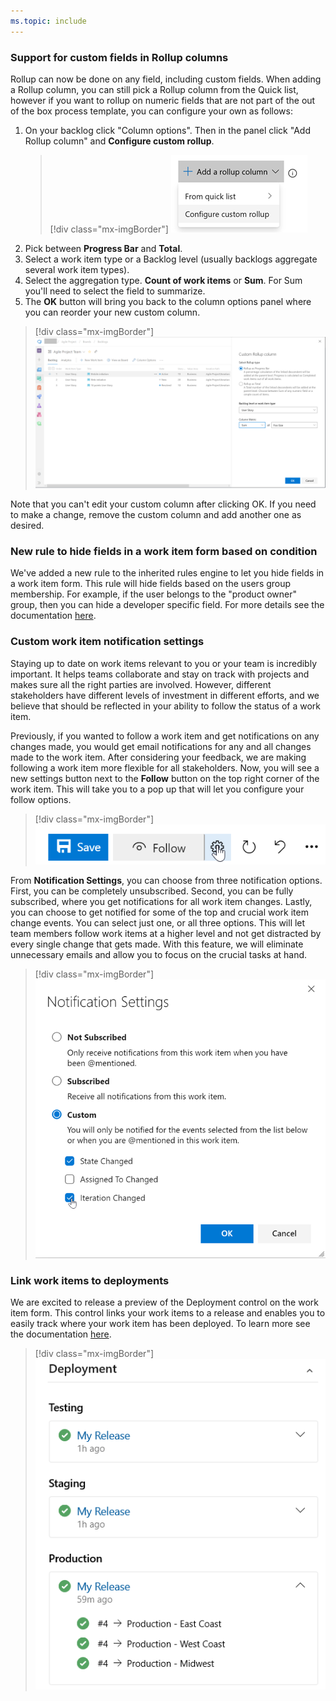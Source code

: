 ```yaml
---
ms.topic: include
---
```


### Support for custom fields in Rollup columns

Rollup can now be done on any field, including custom fields. When adding a Rollup column, you can still pick a Rollup column from the Quick list, however if you want to rollup on numeric fields that are not part of the out of the box process template, you can configure your own as follows:
 
1. On your backlog click "Column options". Then in the panel click "Add Rollup column" and **Configure custom rollup**.
    > [!div class="mx-imgBorder"]
    > ![Badge](../../_img/158_18.png)
2. Pick between **Progress Bar** and **Total**.
3. Select a work item type or a Backlog level (usually backlogs aggregate several work item types).
4. Select the aggregation type. **Count of work items** or **Sum**. For Sum you'll need to select the field to summarize.
5. The **OK** button will bring you back to the column options panel where you can reorder your new custom column.

> [!div class="mx-imgBorder"]
> ![Badge](../../_img/158_17.png)

Note that you can't edit your custom column after clicking OK. If you need to make a change, remove the custom column and add another one as desired. 

### New rule to hide fields in a work item form based on condition 

We've added a new rule to the inherited rules engine to let you hide fields in a work item form. This rule will hide fields based on the users group membership. For example, if the user belongs to the "product owner" group, then you can hide a developer specific field. For more details see the documentation [here](https://docs.microsoft.com/azure/devops/organizations/settings/work/custom-rules?view=azure-devops).

### Custom work item notification settings

Staying up to date on work items relevant to you or your team is incredibly important. It helps teams collaborate and stay on track with projects and makes sure all the right parties are involved. However, different stakeholders have different levels of investment in different efforts, and we believe that should be reflected in your ability to follow the status of a work item. 

Previously, if you wanted to follow a work item and get notifications on any changes made, you would get email notifications for any and all changes made to the work item. After considering your feedback, we are making following a work item more flexible for all stakeholders. Now, you will see a new settings button next to the **Follow** button on the top right corner of the work item. This will take you to a pop up that will let you configure your follow options.

> [!div class="mx-imgBorder"]
> ![Badge](../../_img/158_04.png)

From **Notification Settings**, you can choose from three notification options. First, you can be completely unsubscribed. Second, you can be fully subscribed, where you get notifications for all work item changes. Lastly, you can choose to get notified for some of the top and crucial work item change events. You can select just one, or all three options. This will let team members follow work items at a higher level and not get distracted by every single change that gets made. With this feature, we will eliminate unnecessary emails and allow you to focus on the crucial tasks at hand.

> [!div class="mx-imgBorder"]
> ![Badge](../../_img/158_05.png)

### Link work items to deployments

We are excited to release a preview of the Deployment control on the work item form. This control links your work items to a release and enables you to easily track where your work item has been deployed. To learn more see the documentation [here](https://docs.microsoft.com/azure/devops/boards/work-items/work-item-deployments-control?view=azure-devops).

> [!div class="mx-imgBorder"]
> ![Badge](../../_img/158_14.png)
